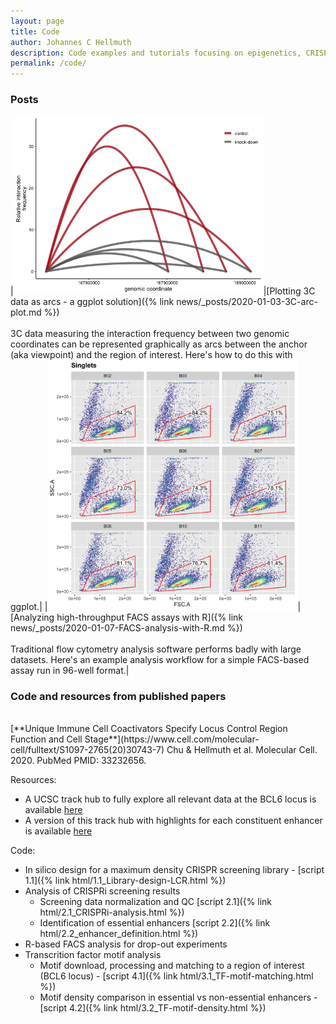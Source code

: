 ```yaml
---
layout: page
title: Code
author: Johannes C Hellmuth
description: Code examples and tutorials focusing on epigenetics, CRISPR and transcription factor biology. Most code is in R / Rstudio. Central code examples and walk-throughs of my published papers will be posted here.
permalink: /code/
---
```


### Posts

|<img alt="3C arc plot" style="width: 400px" src="/images/2020-01-03-3C-arc-plot-1.png">|[Plotting 3C data as arcs - a ggplot solution]({% link news/_posts/2020-01-03-3C-arc-plot.md %})<br><br>3C data measuring the interaction frequency between two genomic coordinates can be represented graphically as arcs between the anchor (aka viewpoint) and the region of interest. Here's how to do this with ggplot.|
|<img alt="High-throughput FACS assays with R" style="width: 400px" src="/images/2020-01-07-Live-gate-facet-thumbnail.png">|[Analyzing high-throughput FACS assays with R]({% link news/_posts/2020-01-07-FACS-analysis-with-R.md %})<br><br>Traditional flow cytometry analysis software performs badly with large datasets. Here's an example analysis workflow for a simple FACS-based assay run in 96-well format.|


### Code and resources from published papers
<br/>
[**Unique Immune Cell Coactivators Specify Locus Control Region Function and Cell Stage**](https://www.cell.com/molecular-cell/fulltext/S1097-2765(20)30743-7)
Chu & Hellmuth et al.  
Molecular Cell. 2020. PubMed PMID: 33232656.
  
Resources:  
* A UCSC track hub to fully explore all relevant data at the BCL6 locus is available [here](http://genome.ucsc.edu/cgi-bin/hgTracks?db=hg38&position=chr3:187710000-188270000&hubUrl=https://raw.githubusercontent.com/jchellmuth/BCL6.track.hub/master/hub.txt)
* A version of this track hub with highlights for each constituent enhancer is available [here](http://genome.ucsc.edu/cgi-bin/hgTracks?db=hg38&position=chr3:187710000-188270000&hubUrl=https://raw.githubusercontent.com/jchellmuth/BCL6.track.hub/master/hub.txt&highlight=hg38.chr3%3A187900071-187903310%230064C8%7Chg38.chr3%3A187918231-187920230%23808080%7Chg38.chr3%3A187934971-187936970%23808080%7Chg38.chr3%3A187941871-187947250%23808080%7Chg38.chr3%3A187957831-187959830%230064C8%7Chg38.chr3%3A187962431-187964430%23808080%7Chg38.chr3%3A187968751-187970750%230064C8%7Chg38.chr3%3A187973731-187975950%23808080%7Chg38.chr3%3A187977811-187980750%230064C8%7Chg38.chr3%3A187981291-187983290%23808080%7Chg38.chr3%3A187743727-187745726%23228B22)  
  
Code:  
* In silico design for a maximum density CRISPR screening library  - [script 1.1]({% link html/1.1_Library-design-LCR.html %})  
* Analysis of CRISPRi screening results
  *  Screening data normalization and QC [script 2.1]({% link html/2.1_CRISPRi-analysis.html %})  
  *  Identification of essential enhancers [script 2.2]({% link html/2.2_enhancer_definition.html %})  
* R-based FACS analysis for drop-out experiments
* Transcrition factor motif analysis  
  * Motif download, processing and matching to a region of interest (BCL6 locus) - [script 4.1]({% link html/3.1_TF-motif-matching.html %})
  * Motif density comparison in essential vs non-essential enhancers - [script 4.2]({% link html/3.2_TF-motif-density.html %})
